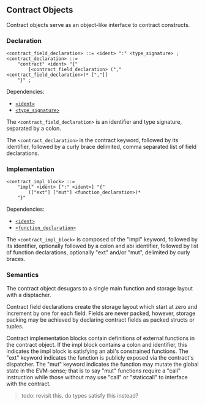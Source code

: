 ## Contract Objects

Contract objects serve as an object-like interface to contract constructs.

### Declaration

```ebnf
<contract_field_declaration> ::= <ident> ":" <type_signature> ;
<contract_declaration> ::=
    "contract" <ident> "{"
        [<contract_field_declaration> ("," <contract_field_declaration>)* [","]]
    "}" ;
```

Dependencies:

- [`<ident>`](../identifiers.md)
- [`<type_signature>`](assignment.md#signature)

The `<contract_field_declaration>` is an identifier and type signature, separated by a colon.

The `<contract_declaration>` is the contract keyword, followed by its identifier, followed by a
curly brace delimited, comma separated list of field declarations.

### Implementation

```ebnf
<contract_impl_block> ::=
    "impl" <ident> [":" <ident>] "{"
        (["ext"] ["mut"] <function_declaration>)*
    "}"
```

Dependencies:

- [`<ident>`](../identifiers.md)
- [`<function_declaration>`](function-types.md#declaration)

The `<contract_impl_block>` is composed of the "impl" keyword, followed by its identifier,
optionally followed by a colon and abi identifier, followed by list of function declarations,
optionally "ext" and/or "mut", delimited by curly braces.

### Semantics

The contract object desugars to a single main function and storage layout with a disptacher.

Contract field declarations create the storage layout which start at zero and increment by one for
each field. Fields are never packed, however, storage packing may be achieved by declaring contract
fields as packed structs or tuples.

Contract implementation blocks contain definitions of external functions in the contract object.
If the impl block contains a colon and identifier, this indicates the impl block is satisfying an
abi's constrained functions. The "ext" keyword indicates the function is publicly exposed via the
contract's dispatcher. The "mut" keyword indicates the function may mutate the global state in the
EVM-sense; that is to say "mut" functions require a "call" instruction while those without may use
"call" or "staticcall" to interface with the contract.

> todo: revisit this. do types satisfy this instead?

